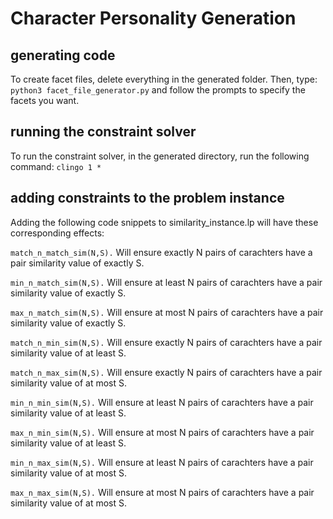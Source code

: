 # Character Personality Generation

## generating code
To create facet files, delete everything in the generated folder. Then,
type: `python3 facet_file_generator.py`
and follow the prompts to specify the facets you want. 

## running the constraint solver
To run the constraint solver, in the generated directory,
run the following command: `clingo 1 *`

## adding constraints to the problem instance
Adding the following code snippets to similarity_instance.lp will have these
corresponding effects:

`match_n_match_sim(N,S).` Will ensure exactly N pairs of carachters have a pair 
similarity value of exactly S.

`min_n_match_sim(N,S).` Will ensure at least N pairs of carachters have a pair 
similarity value of exactly S.

`max_n_match_sim(N,S).` Will ensure at most N pairs of carachters have a pair 
similarity value of exactly S.

`match_n_min_sim(N,S).` Will ensure exactly N pairs of carachters have a pair
similarity value of at least S.

`match_n_max_sim(N,S).` Will ensure exactly N pairs of carachters have a pair
similarity value of at most S.

`min_n_min_sim(N,S).` Will ensure at least N pairs of carachters have a pair
similarity value of at least S.

`max_n_min_sim(N,S).` Will ensure at most N pairs of carachters have a pair
similarity value of at least S.

`min_n_max_sim(N,S).` Will ensure at least N pairs of carachters have a pair
similarity value of at most S.

`max_n_max_sim(N,S).` Will ensure at most N pairs of carachters have a pair
similarity value of at most S.


